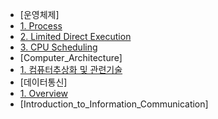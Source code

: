 * [운영체제]
 * [1. Process]([Operating_System]/[Operating_System]1_Process.md)
 * [2. Limited Direct Execution]([Operating_System]/[Operating_System]2_Limited_Direct_Execution.md)
 * [3. CPU Scheduling]([Operating_System]/[Operating_System]3_CPU_Scheduling.md)
* [Computer_Architecture]
 * [1. 컴퓨터추상화 및 관련기술]([Computer_Architecture]/[Computer_Architecture]1_Computer_Abstractions_And_Technology.md)
* [데이터통신]
 * [1. Overview]([Data_Communication]/[Data_Communication]1_Overview.md)
* [Introduction_to_Information_Communication]